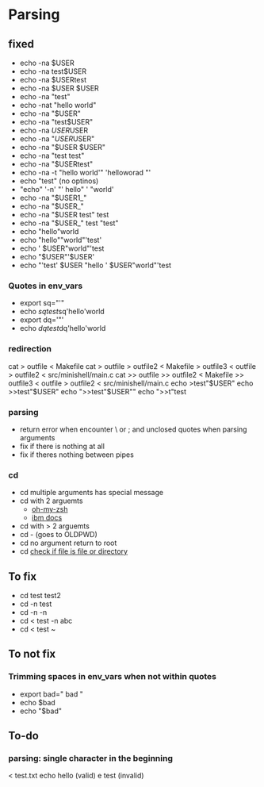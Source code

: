# Parsing
## fixed

- echo -na $USER
- echo -na test$USER
- echo -na $USERtest
- echo -na $USER $USER
- echo -na "test"
- echo -nat "hello world"
- echo -na "$USER"
- echo -na "test$USER"
- echo -na $USER$USER
- echo -na "$USER$USER"
- echo -na "$USER $USER"
- echo -na "test test"
- echo -na "$USERtest"
- echo -na -t "hello world'"          'helloworad "'
- echo "test" (no optinos)
- "echo" '-n' "'   hello"      '   "world'
- echo -na "$USER1_"
- echo -na "$USER_"
- echo -na "$USER test" test
- echo -na "$USER_" test "test"
- echo "hello"world
- echo "hello""world"'test'
- echo ' $USER"world"'test
- echo "$USER"'$USER'
- echo "'test' $USER "hello ' $USER"world"'test

### Quotes in env_vars

- export sq="'"
- echo $sq test$sq'hello'world
- export dq='"'
- echo $dq test$dq'hello'world

### redirection

cat > outfile < Makefile
cat > outfile > outfile2 < Makefile > outfile3 < outfile > outfile2 < src/minishell/main.c
cat >> outfile >> outfile2 < Makefile >> outfile3 < outfile > outfile2 < src/minishell/main.c
echo >test"$USER"
echo >>test"$USER"
echo ">>test"$USER""
echo ">>t"test

### parsing

- return error when encounter \ or ; and unclosed quotes when parsing arguments
- fix if there is nothing at all
- fix if theres nothing between pipes

### cd
- cd multiple arguments has special message
- cd with 2 arguemts 
	- [oh-my-zsh](https://github.com/ohmyzsh/ohmyzsh/issues/6452)
	- [ibm docs](https://www.ibm.com/docs/en/zos/2.3.0?topic=descriptions-cd-change-working-directory)
- cd with > 2 arguemts
- cd - (goes to OLDPWD)
- cd no argument return to root
- cd [check if file is file or directory](https://stackoverflow.com/questions/4553012/checking-if-a-file-is-a-directory-or-just-a-file)

## To fix
- cd test test2
- cd -n test
- cd -n -n
- cd < test -n abc
- cd < test ~

## To not fix

### Trimming spaces in env_vars when not within quotes
- export bad="     bad     "
- echo $bad
- echo "$bad"

## To-do

### parsing: single character in the beginning
< test.txt echo hello (valid)
e test (invalid)